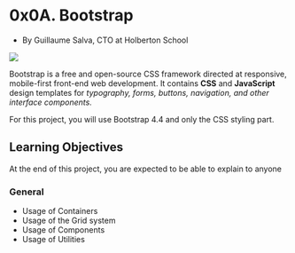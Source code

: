 # 0x0A. Bootstrap

-   By Guillaume Salva, CTO at Holberton School


![](https://holbertonintranet.s3.amazonaws.com/uploads/medias/2020/3/81ad5d3e90751bb185d9.png?X-Amz-Algorithm=AWS4-HMAC-SHA256&X-Amz-Credential=AKIARDDGGGOU5BHMTQX4%2F20220104%2Fus-east-1%2Fs3%2Faws4_request&X-Amz-Date=20220104T154810Z&X-Amz-Expires=86400&X-Amz-SignedHeaders=host&X-Amz-Signature=c2ec01ea976434d8ef558081a8953a3779711870baff67e49bcb7145b5bacca8)

Bootstrap is a free and open-source CSS framework directed at responsive, mobile-first front-end web development. It contains  **CSS**  and  **JavaScript**  design templates for  _typography, forms, buttons, navigation, and other interface components._

For this project, you will use Bootstrap 4.4 and only the CSS styling part.

## Learning Objectives

At the end of this project, you are expected to be able to explain to anyone

### General

-   Usage of Containers
-   Usage of the Grid system
-   Usage of Components
-   Usage of Utilities